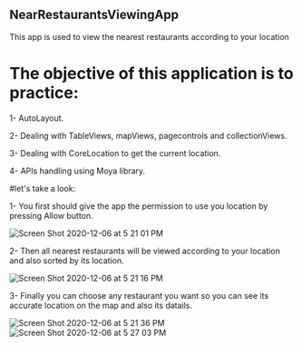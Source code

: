 ## NearRestaurantsViewingApp
This app is used to view the nearest restaurants according to your location

# The objective of this application is to practice:

1- AutoLayout. 

2- Dealing with TableViews, mapViews, pagecontrols and collectionViews.

3- Dealing with CoreLocation to get the current location.

4- APIs handling using Moya library.




#let's take a look:

1- You first should give the app the permission to use you location by pressing Allow button.

![Screen Shot 2020-12-06 at 5 21 01 PM](https://user-images.githubusercontent.com/39662661/101284363-53a20700-37e8-11eb-9f57-f884b90de7ba.png)


2- Then all nearest restaurants will be viewed according to your location and also sorted by its location.

![Screen Shot 2020-12-06 at 5 21 16 PM](https://user-images.githubusercontent.com/39662661/101284403-82b87880-37e8-11eb-9049-e08f2f1574f8.png)


3- Finally you can choose any restaurant you want so you can see its accurate location on the map and also its datails.

![Screen Shot 2020-12-06 at 5 21 36 PM](https://user-images.githubusercontent.com/39662661/101284444-b4c9da80-37e8-11eb-863a-aadaf5404994.png)
![Screen Shot 2020-12-06 at 5 27 03 PM](https://user-images.githubusercontent.com/39662661/101284451-bf846f80-37e8-11eb-9448-896b238724f1.png)



